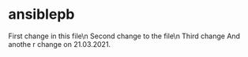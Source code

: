 # ansiblepb
First change in this file\n
Second change to the file\n
Third change
And anothe r change on 21.03.2021.

